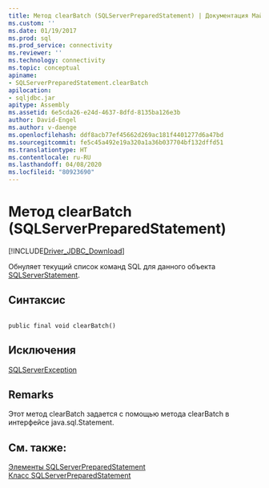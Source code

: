 ```yaml
---
title: Метод clearBatch (SQLServerPreparedStatement) | Документация Майкрософт
ms.custom: ''
ms.date: 01/19/2017
ms.prod: sql
ms.prod_service: connectivity
ms.reviewer: ''
ms.technology: connectivity
ms.topic: conceptual
apiname:
- SQLServerPreparedStatement.clearBatch
apilocation:
- sqljdbc.jar
apitype: Assembly
ms.assetid: 6e5cda26-e24d-4637-8dfd-8135ba126e3b
author: David-Engel
ms.author: v-daenge
ms.openlocfilehash: ddf8acb77ef45662d269ac181f4401277d6a47bd
ms.sourcegitcommit: fe5c45a492e19a320a1a36b037704bf132dffd51
ms.translationtype: HT
ms.contentlocale: ru-RU
ms.lasthandoff: 04/08/2020
ms.locfileid: "80923690"
---
```

# <a name="clearbatch-method-sqlserverpreparedstatement"></a>Метод clearBatch (SQLServerPreparedStatement)
[!INCLUDE[Driver_JDBC_Download](../../../includes/driver_jdbc_download.md)]

  Обнуляет текущий список команд SQL для данного объекта [SQLServerStatement](../../../connect/jdbc/reference/sqlserverstatement-class.md).  
  
## <a name="syntax"></a>Синтаксис  
  
```  
  
public final void clearBatch()  
```  
  
## <a name="exceptions"></a>Исключения  
 [SQLServerException](../../../connect/jdbc/reference/sqlserverexception-class.md)  
  
## <a name="remarks"></a>Remarks  
 Этот метод clearBatch задается с помощью метода clearBatch в интерфейсе java.sql.Statement.  
  
## <a name="see-also"></a>См. также:  
 [Элементы SQLServerPreparedStatement](../../../connect/jdbc/reference/sqlserverpreparedstatement-members.md)   
 [Класс SQLServerPreparedStatement](../../../connect/jdbc/reference/sqlserverpreparedstatement-class.md)  
  
  
